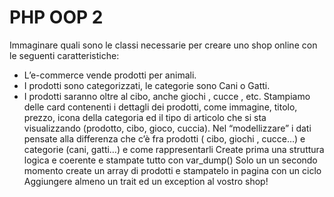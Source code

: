 PHP OOP 2
===
Immaginare quali sono le classi necessarie per creare uno shop online con le seguenti caratteristiche:
- L’e-commerce vende prodotti per animali.
- I prodotti sono categorizzati, le categorie sono Cani o Gatti.
- I prodotti saranno oltre al cibo, anche giochi , cucce , etc.
Stampiamo delle card contenenti i dettagli dei prodotti, come immagine, titolo, prezzo, icona della categoria ed il tipo di articolo che si sta visualizzando (prodotto, cibo, gioco, cuccia).
Nel “modellizzare” i dati pensate alla differenza che c’è fra prodotti ( cibo,  giochi , cucce…) e categorie (cani, gatti…) e come rappresentarli
Create prima una struttura logica e coerente e stampate tutto con var_dump()
Solo un un secondo momento create un array di prodotti e stampatelo in pagina con un ciclo
Aggiungere almeno un trait ed un exception al vostro shop!